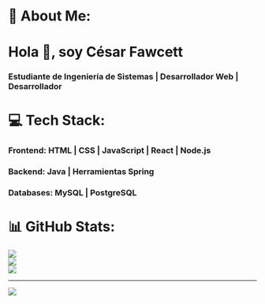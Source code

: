 # 💫 About Me:
# Hola 👋, soy César Fawcett  
### Estudiante de Ingeniería de Sistemas | Desarrollador Web | Desarrollador


# 💻 Tech Stack:
### Frontend: HTML | CSS | JavaScript | React | Node.js
### Backend: Java  | Herramientas Spring 
### Databases: MySQL | PostgreSQL 

# 📊 GitHub Stats:
![](https://github-readme-stats.vercel.app/api?username=CesarFawcett&theme=highcontrast&hide_border=false&include_all_commits=false&count_private=false)<br/>
![](https://github-readme-streak-stats.herokuapp.com/?user=CesarFawcett&theme=highcontrast&hide_border=false)<br/>
![](https://github-readme-stats.vercel.app/api/top-langs/?username=CesarFawcett&theme=highcontrast&hide_border=false&include_all_commits=false&count_private=false&layout=compact)

---
[![](https://visitcount.itsvg.in/api?id=CesarFawcett&icon=0&color=0)](https://visitcount.itsvg.in)

<!-- Proudly created with GPRM ( https://gprm.itsvg.in ) -->
